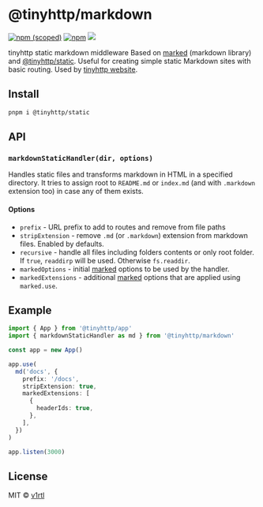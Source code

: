 # @tinyhttp/markdown

[![npm (scoped)](https://img.shields.io/npm/v/@tinyhttp/markdown?style=flat-square)](https://npmjs.com/package/@tinyhttp/markdown) [![npm](https://img.shields.io/npm/dt/@tinyhttp/markdown?style=flat-square)](https://npmjs.com/package/@tinyhttp/markdown) [![](https://img.shields.io/badge/website-visit-hotpink?style=flat-square)](https://tinyhttp.v1rtl.site/mw/markdown)

tinyhttp static markdown middleware Based on [marked](https://github.com/markedjs/marked) (markdown library) and [@tinyhttp/static](https://tinyhttp.v1rtl.site/mw/static). Useful for creating simple static Markdown sites with basic routing. Used by [tinyhttp website](https://tinyhttp.v1rtl.site).

## Install

```sh
pnpm i @tinyhttp/static
```

## API

### `markdownStaticHandler(dir, options)`

Handles static files and transforms markdown in HTML in a specified directory. It tries to assign root to `README.md` or `index.md` (and with `.markdown` extension too) in case any of them exists.

#### Options

- `prefix` - URL prefix to add to routes and remove from file paths
- `stripExtension` - remove `.md` (or `.markdown`) extension from markdown files. Enabled by defaults.
- `recursive` - handle all files including folders contents or only root folder. If `true`, `readdirp` will be used. Otherwise `fs.readdir`.
- `markedOptions` - initial [marked](https://github.com/markedjs/marked) options to be used by the handler.
- `markedExtensions` - additional [marked](https://github.com/markedjs/marked) options that are applied using `marked.use`.

## Example

```ts
import { App } from '@tinyhttp/app'
import { markdownStaticHandler as md } from '@tinyhttp/markdown'

const app = new App()

app.use(
  md('docs', {
    prefix: '/docs',
    stripExtension: true,
    markedExtensions: [
      {
        headerIds: true,
      },
    ],
  })
)

app.listen(3000)
```

## License

MIT © [v1rtl](https://v1rtl.site)
